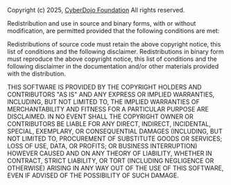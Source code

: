 Copyright (c) 2025, [CyberDojo Foundation](http://blog.cyber-dojo.org/2015/08/cyber-dojo-foundation.html)
All rights reserved.


Redistribution and use in source and binary forms, with or without
modification, are permitted provided that the following conditions are met:


Redistributions of source code must retain the above copyright notice, this
list of conditions and the following disclaimer.
Redistributions in binary form must reproduce the above copyright notice,
this list of conditions and the following disclaimer in the documentation
and/or other materials provided with the distribution.


THIS SOFTWARE IS PROVIDED BY THE COPYRIGHT HOLDERS AND CONTRIBUTORS "AS IS" AND
ANY EXPRESS OR IMPLIED WARRANTIES, INCLUDING, BUT NOT LIMITED TO, THE IMPLIED
WARRANTIES OF MERCHANTABILITY AND FITNESS FOR A PARTICULAR PURPOSE ARE
DISCLAIMED. IN NO EVENT SHALL THE COPYRIGHT OWNER OR CONTRIBUTORS BE LIABLE FOR
ANY DIRECT, INDIRECT, INCIDENTAL, SPECIAL, EXEMPLARY, OR CONSEQUENTIAL DAMAGES
(INCLUDING, BUT NOT LIMITED TO, PROCUREMENT OF SUBSTITUTE GOODS OR SERVICES;
LOSS OF USE, DATA, OR PROFITS; OR BUSINESS INTERRUPTION) HOWEVER CAUSED AND
ON ANY THEORY OF LIABILITY, WHETHER IN CONTRACT, STRICT LIABILITY, OR TORT
(INCLUDING NEGLIGENCE OR OTHERWISE) ARISING IN ANY WAY OUT OF THE USE OF THIS
SOFTWARE, EVEN IF ADVISED OF THE POSSIBILITY OF SUCH DAMAGE.
